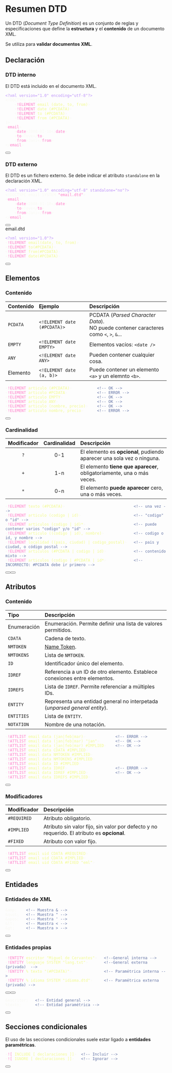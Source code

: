 <div class="theme-doc-markdown markdown"><h1>Resumen DTD</h1><p>Un DTD (<em>Document Type Definition</em>) es un conjunto de reglas y especificaciones que define la <strong>estructura</strong> y el <strong>contenido</strong> de un documento XML. </p><p>Se utiliza para <strong>validar documentos XML</strong>.</p><h2 class="anchor anchorWithStickyNavbar_LWe7" id="declaración">Declaración<a class="hash-link" href="#declaración" title="Enlace directo al encabezado">​</a></h2><h3 class="anchor anchorWithStickyNavbar_LWe7" id="dtd-interno">DTD interno<a class="hash-link" href="#dtd-interno" title="Enlace directo al encabezado">​</a></h3><p>El DTD está incluido en el documento XML.</p><div class="language-xml codeBlockContainer_Ckt0 theme-code-block" style="--prism-color: #F8F8F2; --prism-background-color: #282A36;"><div class="codeBlockContent_biex"><pre tabindex="0" class="prism-code language-xml codeBlock_bY9V thin-scrollbar"><code class="codeBlockLines_e6Vv"><span class="token-line" style="color: rgb(248, 248, 242);"><span class="token prolog" style="color: rgb(189, 147, 249);">&lt;?xml version="1.0" encoding="utf-8"?&gt;</span><span class="token plain"></span><br></span><span class="token-line" style="color: rgb(248, 248, 242);"><span class="token plain"></span><span class="token doctype punctuation" style="color: rgb(248, 248, 242);">&lt;!</span><span class="token doctype doctype-tag">DOCTYPE</span><span class="token doctype"> </span><span class="token doctype name">email</span><span class="token doctype punctuation" style="color: rgb(248, 248, 242);">[</span><span class="token doctype internal-subset"></span><br></span><span class="token-line" style="color: rgb(248, 248, 242);"><span class="token doctype internal-subset">    </span><span class="token doctype internal-subset tag punctuation" style="color: rgb(248, 248, 242);">&lt;</span><span class="token doctype internal-subset tag" style="color: rgb(255, 121, 198);">!ELEMENT</span><span class="token doctype internal-subset tag" style="color: rgb(255, 121, 198);"> </span><span class="token doctype internal-subset tag attr-name" style="color: rgb(241, 250, 140);">email</span><span class="token doctype internal-subset tag" style="color: rgb(255, 121, 198);"> </span><span class="token doctype internal-subset tag attr-name" style="color: rgb(241, 250, 140);">(date,</span><span class="token doctype internal-subset tag" style="color: rgb(255, 121, 198);"> </span><span class="token doctype internal-subset tag attr-name" style="color: rgb(241, 250, 140);">to,</span><span class="token doctype internal-subset tag" style="color: rgb(255, 121, 198);"> </span><span class="token doctype internal-subset tag attr-name" style="color: rgb(241, 250, 140);">from)</span><span class="token doctype internal-subset tag punctuation" style="color: rgb(248, 248, 242);">&gt;</span><span class="token doctype internal-subset"></span><br></span><span class="token-line" style="color: rgb(248, 248, 242);"><span class="token doctype internal-subset">    </span><span class="token doctype internal-subset tag punctuation" style="color: rgb(248, 248, 242);">&lt;</span><span class="token doctype internal-subset tag" style="color: rgb(255, 121, 198);">!ELEMENT</span><span class="token doctype internal-subset tag" style="color: rgb(255, 121, 198);"> </span><span class="token doctype internal-subset tag attr-name" style="color: rgb(241, 250, 140);">date</span><span class="token doctype internal-subset tag" style="color: rgb(255, 121, 198);"> </span><span class="token doctype internal-subset tag attr-name" style="color: rgb(241, 250, 140);">(#PCDATA)</span><span class="token doctype internal-subset tag punctuation" style="color: rgb(248, 248, 242);">&gt;</span><span class="token doctype internal-subset"></span><br></span><span class="token-line" style="color: rgb(248, 248, 242);"><span class="token doctype internal-subset">    </span><span class="token doctype internal-subset tag punctuation" style="color: rgb(248, 248, 242);">&lt;</span><span class="token doctype internal-subset tag" style="color: rgb(255, 121, 198);">!ELEMENT</span><span class="token doctype internal-subset tag" style="color: rgb(255, 121, 198);"> </span><span class="token doctype internal-subset tag attr-name" style="color: rgb(241, 250, 140);">to</span><span class="token doctype internal-subset tag" style="color: rgb(255, 121, 198);"> </span><span class="token doctype internal-subset tag attr-name" style="color: rgb(241, 250, 140);">(#PCDATA)</span><span class="token doctype internal-subset tag punctuation" style="color: rgb(248, 248, 242);">&gt;</span><span class="token doctype internal-subset"></span><br></span><span class="token-line" style="color: rgb(248, 248, 242);"><span class="token doctype internal-subset">    </span><span class="token doctype internal-subset tag punctuation" style="color: rgb(248, 248, 242);">&lt;</span><span class="token doctype internal-subset tag" style="color: rgb(255, 121, 198);">!ELEMENT</span><span class="token doctype internal-subset tag" style="color: rgb(255, 121, 198);"> </span><span class="token doctype internal-subset tag attr-name" style="color: rgb(241, 250, 140);">from</span><span class="token doctype internal-subset tag" style="color: rgb(255, 121, 198);"> </span><span class="token doctype internal-subset tag attr-name" style="color: rgb(241, 250, 140);">(#PCDATA)</span><span class="token doctype internal-subset tag punctuation" style="color: rgb(248, 248, 242);">&gt;</span><span class="token doctype internal-subset"></span><br></span><span class="token-line" style="color: rgb(248, 248, 242);"><span class="token doctype internal-subset"></span><span class="token doctype punctuation" style="color: rgb(248, 248, 242);">]</span><span class="token doctype punctuation" style="color: rgb(248, 248, 242);">&gt;</span><span class="token plain"></span><br></span><span class="token-line" style="color: rgb(248, 248, 242);"><span class="token plain"></span><span class="token tag punctuation" style="color: rgb(248, 248, 242);">&lt;</span><span class="token tag" style="color: rgb(255, 121, 198);">email</span><span class="token tag punctuation" style="color: rgb(248, 248, 242);">&gt;</span><span class="token plain"></span><br></span><span class="token-line" style="color: rgb(248, 248, 242);"><span class="token plain">    </span><span class="token tag punctuation" style="color: rgb(248, 248, 242);">&lt;</span><span class="token tag" style="color: rgb(255, 121, 198);">date</span><span class="token tag punctuation" style="color: rgb(248, 248, 242);">&gt;</span><span class="token plain">2008-01-10</span><span class="token tag punctuation" style="color: rgb(248, 248, 242);">&lt;/</span><span class="token tag" style="color: rgb(255, 121, 198);">date</span><span class="token tag punctuation" style="color: rgb(248, 248, 242);">&gt;</span><span class="token plain"></span><br></span><span class="token-line" style="color: rgb(248, 248, 242);"><span class="token plain">    </span><span class="token tag punctuation" style="color: rgb(248, 248, 242);">&lt;</span><span class="token tag" style="color: rgb(255, 121, 198);">to</span><span class="token tag punctuation" style="color: rgb(248, 248, 242);">&gt;</span><span class="token plain">Tove</span><span class="token tag punctuation" style="color: rgb(248, 248, 242);">&lt;/</span><span class="token tag" style="color: rgb(255, 121, 198);">to</span><span class="token tag punctuation" style="color: rgb(248, 248, 242);">&gt;</span><span class="token plain"></span><br></span><span class="token-line" style="color: rgb(248, 248, 242);"><span class="token plain">    </span><span class="token tag punctuation" style="color: rgb(248, 248, 242);">&lt;</span><span class="token tag" style="color: rgb(255, 121, 198);">from</span><span class="token tag punctuation" style="color: rgb(248, 248, 242);">&gt;</span><span class="token plain">Jani</span><span class="token tag punctuation" style="color: rgb(248, 248, 242);">&lt;/</span><span class="token tag" style="color: rgb(255, 121, 198);">from</span><span class="token tag punctuation" style="color: rgb(248, 248, 242);">&gt;</span><span class="token plain"></span><br></span><span class="token-line" style="color: rgb(248, 248, 242);"><span class="token plain"></span><span class="token tag punctuation" style="color: rgb(248, 248, 242);">&lt;/</span><span class="token tag" style="color: rgb(255, 121, 198);">email</span><span class="token tag punctuation" style="color: rgb(248, 248, 242);">&gt;</span><br></span></code></pre><div class="buttonGroup__atx"><button type="button" aria-label="Copiar código al portapapeles" title="Copiar" class="clean-btn"><span class="copyButtonIcons_eSgA" aria-hidden="true"><svg class="copyButtonIcon_y97N" viewBox="0 0 24 24"><path d="M19,21H8V7H19M19,5H8A2,2 0 0,0 6,7V21A2,2 0 0,0 8,23H19A2,2 0 0,0 21,21V7A2,2 0 0,0 19,5M16,1H4A2,2 0 0,0 2,3V17H4V3H16V1Z"></path></svg><svg class="copyButtonSuccessIcon_LjdS" viewBox="0 0 24 24"><path d="M21,7L9,19L3.5,13.5L4.91,12.09L9,16.17L19.59,5.59L21,7Z"></path></svg></span></button></div></div></div><h3 class="anchor anchorWithStickyNavbar_LWe7" id="dtd-externo">DTD externo<a class="hash-link" href="#dtd-externo" title="Enlace directo al encabezado">​</a></h3><p>El DTD es un fichero externo. Se debe indicar el atributo <code>standalone</code> en la declaración XML.</p><div class="language-xml codeBlockContainer_Ckt0 theme-code-block" style="--prism-color: #F8F8F2; --prism-background-color: #282A36;"><div class="codeBlockContent_biex"><pre tabindex="0" class="prism-code language-xml codeBlock_bY9V thin-scrollbar"><code class="codeBlockLines_e6Vv"><span class="token-line" style="color: rgb(248, 248, 242);"><span class="token prolog" style="color: rgb(189, 147, 249);">&lt;?xml version="1.0" encoding="utf-8" standalone="no"?&gt;</span><span class="token plain"></span><br></span><span class="token-line" style="color: rgb(248, 248, 242);"><span class="token plain"></span><span class="token doctype punctuation" style="color: rgb(248, 248, 242);">&lt;!</span><span class="token doctype doctype-tag">DOCTYPE</span><span class="token doctype"> </span><span class="token doctype name">email</span><span class="token doctype"> </span><span class="token doctype name">SYSTEM</span><span class="token doctype"> </span><span class="token doctype string" style="color: rgb(255, 121, 198);">"email.dtd"</span><span class="token doctype punctuation" style="color: rgb(248, 248, 242);">&gt;</span><span class="token plain"></span><br></span><span class="token-line" style="color: rgb(248, 248, 242);"><span class="token plain"></span><span class="token tag punctuation" style="color: rgb(248, 248, 242);">&lt;</span><span class="token tag" style="color: rgb(255, 121, 198);">email</span><span class="token tag punctuation" style="color: rgb(248, 248, 242);">&gt;</span><span class="token plain"></span><br></span><span class="token-line" style="color: rgb(248, 248, 242);"><span class="token plain">    </span><span class="token tag punctuation" style="color: rgb(248, 248, 242);">&lt;</span><span class="token tag" style="color: rgb(255, 121, 198);">date</span><span class="token tag punctuation" style="color: rgb(248, 248, 242);">&gt;</span><span class="token plain">2008-01-10</span><span class="token tag punctuation" style="color: rgb(248, 248, 242);">&lt;/</span><span class="token tag" style="color: rgb(255, 121, 198);">date</span><span class="token tag punctuation" style="color: rgb(248, 248, 242);">&gt;</span><span class="token plain"></span><br></span><span class="token-line" style="color: rgb(248, 248, 242);"><span class="token plain">    </span><span class="token tag punctuation" style="color: rgb(248, 248, 242);">&lt;</span><span class="token tag" style="color: rgb(255, 121, 198);">to</span><span class="token tag punctuation" style="color: rgb(248, 248, 242);">&gt;</span><span class="token plain">Tove</span><span class="token tag punctuation" style="color: rgb(248, 248, 242);">&lt;/</span><span class="token tag" style="color: rgb(255, 121, 198);">to</span><span class="token tag punctuation" style="color: rgb(248, 248, 242);">&gt;</span><span class="token plain"></span><br></span><span class="token-line" style="color: rgb(248, 248, 242);"><span class="token plain">    </span><span class="token tag punctuation" style="color: rgb(248, 248, 242);">&lt;</span><span class="token tag" style="color: rgb(255, 121, 198);">from</span><span class="token tag punctuation" style="color: rgb(248, 248, 242);">&gt;</span><span class="token plain">Jani</span><span class="token tag punctuation" style="color: rgb(248, 248, 242);">&lt;/</span><span class="token tag" style="color: rgb(255, 121, 198);">from</span><span class="token tag punctuation" style="color: rgb(248, 248, 242);">&gt;</span><span class="token plain"></span><br></span><span class="token-line" style="color: rgb(248, 248, 242);"><span class="token plain"></span><span class="token tag punctuation" style="color: rgb(248, 248, 242);">&lt;/</span><span class="token tag" style="color: rgb(255, 121, 198);">email</span><span class="token tag punctuation" style="color: rgb(248, 248, 242);">&gt;</span><br></span></code></pre><div class="buttonGroup__atx"><button type="button" aria-label="Copiar código al portapapeles" title="Copiar" class="clean-btn"><span class="copyButtonIcons_eSgA" aria-hidden="true"><svg class="copyButtonIcon_y97N" viewBox="0 0 24 24"><path d="M19,21H8V7H19M19,5H8A2,2 0 0,0 6,7V21A2,2 0 0,0 8,23H19A2,2 0 0,0 21,21V7A2,2 0 0,0 19,5M16,1H4A2,2 0 0,0 2,3V17H4V3H16V1Z"></path></svg><svg class="copyButtonSuccessIcon_LjdS" viewBox="0 0 24 24"><path d="M21,7L9,19L3.5,13.5L4.91,12.09L9,16.17L19.59,5.59L21,7Z"></path></svg></span></button></div></div></div><div class="language-xml codeBlockContainer_Ckt0 theme-code-block" style="--prism-color: #F8F8F2; --prism-background-color: #282A36;"><div class="codeBlockTitle_Ktv7">email.dtd</div><div class="codeBlockContent_biex"><pre tabindex="0" class="prism-code language-xml codeBlock_bY9V thin-scrollbar"><code class="codeBlockLines_e6Vv"><span class="token-line" style="color: rgb(248, 248, 242);"><span class="token prolog" style="color: rgb(189, 147, 249);">&lt;?xml version="1.0"?&gt;</span><span class="token plain"></span><br></span><span class="token-line" style="color: rgb(248, 248, 242);"><span class="token plain"></span><span class="token tag punctuation" style="color: rgb(248, 248, 242);">&lt;</span><span class="token tag" style="color: rgb(255, 121, 198);">!ELEMENT</span><span class="token tag" style="color: rgb(255, 121, 198);"> </span><span class="token tag attr-name" style="color: rgb(241, 250, 140);">email(date,</span><span class="token tag" style="color: rgb(255, 121, 198);"> </span><span class="token tag attr-name" style="color: rgb(241, 250, 140);">to,</span><span class="token tag" style="color: rgb(255, 121, 198);"> </span><span class="token tag attr-name" style="color: rgb(241, 250, 140);">from)</span><span class="token tag punctuation" style="color: rgb(248, 248, 242);">&gt;</span><span class="token plain"></span><br></span><span class="token-line" style="color: rgb(248, 248, 242);"><span class="token plain"></span><span class="token tag punctuation" style="color: rgb(248, 248, 242);">&lt;</span><span class="token tag" style="color: rgb(255, 121, 198);">!ELEMENT</span><span class="token tag" style="color: rgb(255, 121, 198);"> </span><span class="token tag attr-name" style="color: rgb(241, 250, 140);">to(#PCDATA)</span><span class="token tag punctuation" style="color: rgb(248, 248, 242);">&gt;</span><span class="token plain"></span><br></span><span class="token-line" style="color: rgb(248, 248, 242);"><span class="token plain"></span><span class="token tag punctuation" style="color: rgb(248, 248, 242);">&lt;</span><span class="token tag" style="color: rgb(255, 121, 198);">!ELEMENT</span><span class="token tag" style="color: rgb(255, 121, 198);"> </span><span class="token tag attr-name" style="color: rgb(241, 250, 140);">from(#PCDATA)</span><span class="token tag punctuation" style="color: rgb(248, 248, 242);">&gt;</span><span class="token plain"></span><br></span><span class="token-line" style="color: rgb(248, 248, 242);"><span class="token plain"></span><span class="token tag punctuation" style="color: rgb(248, 248, 242);">&lt;</span><span class="token tag" style="color: rgb(255, 121, 198);">!ELEMENT</span><span class="token tag" style="color: rgb(255, 121, 198);"> </span><span class="token tag attr-name" style="color: rgb(241, 250, 140);">date(#PCDATA)</span><span class="token tag punctuation" style="color: rgb(248, 248, 242);">&gt;</span><br></span></code></pre><div class="buttonGroup__atx"><button type="button" aria-label="Copiar código al portapapeles" title="Copiar" class="clean-btn"><span class="copyButtonIcons_eSgA" aria-hidden="true"><svg class="copyButtonIcon_y97N" viewBox="0 0 24 24"><path d="M19,21H8V7H19M19,5H8A2,2 0 0,0 6,7V21A2,2 0 0,0 8,23H19A2,2 0 0,0 21,21V7A2,2 0 0,0 19,5M16,1H4A2,2 0 0,0 2,3V17H4V3H16V1Z"></path></svg><svg class="copyButtonSuccessIcon_LjdS" viewBox="0 0 24 24"><path d="M21,7L9,19L3.5,13.5L4.91,12.09L9,16.17L19.59,5.59L21,7Z"></path></svg></span></button></div></div></div><h2 class="anchor anchorWithStickyNavbar_LWe7" id="elementos">Elementos<a class="hash-link" href="#elementos" title="Enlace directo al encabezado">​</a></h2><h3 class="anchor anchorWithStickyNavbar_LWe7" id="contenido">Contenido<a class="hash-link" href="#contenido" title="Enlace directo al encabezado">​</a></h3><table><thead><tr><th align="left">Contenido</th><th align="left">Ejemplo</th><th align="left">Descripción</th></tr></thead><tbody><tr><td align="left"><code>PCDATA</code></td><td align="left"><code>&lt;!ELEMENT date (#PCDATA)&gt;</code></td><td align="left">PCDATA (<em>Parsed Character Data</em>).<br>NO puede contener caracteres como <code>&lt;</code>, <code>&gt;</code>, <code>&amp;</code>...</td></tr><tr><td align="left"><code>EMPTY</code></td><td align="left"><code>&lt;!ELEMENT date EMPTY&gt;</code></td><td align="left">Elementos vacíos: <code>&lt;date /&gt;</code></td></tr><tr><td align="left"><code>ANY</code></td><td align="left"><code>&lt;!ELEMENT date ANY&gt;</code></td><td align="left">Pueden contener cualquier cosa.</td></tr><tr><td align="left">Elemento</td><td align="left"><code>&lt;!ELEMENT date (a, b)&gt;</code></td><td align="left">Puede contener un elemento <code>&lt;a&gt;</code> y un elemnto <code>&lt;b&gt;</code>.</td></tr></tbody></table><div class="language-xml codeBlockContainer_Ckt0 theme-code-block" style="--prism-color: #F8F8F2; --prism-background-color: #282A36;"><div class="codeBlockContent_biex"><pre tabindex="0" class="prism-code language-xml codeBlock_bY9V thin-scrollbar"><code class="codeBlockLines_e6Vv"><span class="token-line" style="color: rgb(248, 248, 242);"><span class="token tag punctuation" style="color: rgb(248, 248, 242);">&lt;</span><span class="token tag" style="color: rgb(255, 121, 198);">!ELEMENT</span><span class="token tag" style="color: rgb(255, 121, 198);"> </span><span class="token tag attr-name" style="color: rgb(241, 250, 140);">articulo</span><span class="token tag" style="color: rgb(255, 121, 198);"> </span><span class="token tag attr-name" style="color: rgb(241, 250, 140);">(#PCDATA)</span><span class="token tag punctuation" style="color: rgb(248, 248, 242);">&gt;</span><span class="token plain">           </span><span class="token comment" style="color: rgb(98, 114, 164);">&lt;!-- OK --&gt;</span><span class="token plain"></span><br></span><span class="token-line" style="color: rgb(248, 248, 242);"><span class="token plain"></span><span class="token tag punctuation" style="color: rgb(248, 248, 242);">&lt;</span><span class="token tag" style="color: rgb(255, 121, 198);">!ELEMENT</span><span class="token tag" style="color: rgb(255, 121, 198);"> </span><span class="token tag attr-name" style="color: rgb(241, 250, 140);">articulo</span><span class="token tag" style="color: rgb(255, 121, 198);"> </span><span class="token tag attr-name" style="color: rgb(241, 250, 140);">#PCDATA</span><span class="token tag punctuation" style="color: rgb(248, 248, 242);">&gt;</span><span class="token plain">             </span><span class="token comment" style="color: rgb(98, 114, 164);">&lt;!-- ERROR --&gt;</span><span class="token plain"></span><br></span><span class="token-line" style="color: rgb(248, 248, 242);"><span class="token plain"></span><span class="token tag punctuation" style="color: rgb(248, 248, 242);">&lt;</span><span class="token tag" style="color: rgb(255, 121, 198);">!ELEMENT</span><span class="token tag" style="color: rgb(255, 121, 198);"> </span><span class="token tag attr-name" style="color: rgb(241, 250, 140);">articulo</span><span class="token tag" style="color: rgb(255, 121, 198);"> </span><span class="token tag attr-name" style="color: rgb(241, 250, 140);">EMPTY</span><span class="token tag punctuation" style="color: rgb(248, 248, 242);">&gt;</span><span class="token plain">               </span><span class="token comment" style="color: rgb(98, 114, 164);">&lt;!-- OK --&gt;</span><span class="token plain"></span><br></span><span class="token-line" style="color: rgb(248, 248, 242);"><span class="token plain"></span><span class="token tag punctuation" style="color: rgb(248, 248, 242);">&lt;</span><span class="token tag" style="color: rgb(255, 121, 198);">!ELEMENT</span><span class="token tag" style="color: rgb(255, 121, 198);"> </span><span class="token tag attr-name" style="color: rgb(241, 250, 140);">articulo</span><span class="token tag" style="color: rgb(255, 121, 198);"> </span><span class="token tag attr-name" style="color: rgb(241, 250, 140);">ANY</span><span class="token tag punctuation" style="color: rgb(248, 248, 242);">&gt;</span><span class="token plain">                 </span><span class="token comment" style="color: rgb(98, 114, 164);">&lt;!-- OK --&gt;</span><span class="token plain"></span><br></span><span class="token-line" style="color: rgb(248, 248, 242);"><span class="token plain"></span><span class="token tag punctuation" style="color: rgb(248, 248, 242);">&lt;</span><span class="token tag" style="color: rgb(255, 121, 198);">!ELEMENT</span><span class="token tag" style="color: rgb(255, 121, 198);"> </span><span class="token tag attr-name" style="color: rgb(241, 250, 140);">articulo</span><span class="token tag" style="color: rgb(255, 121, 198);"> </span><span class="token tag attr-name" style="color: rgb(241, 250, 140);">(nombre,</span><span class="token tag" style="color: rgb(255, 121, 198);"> </span><span class="token tag attr-name" style="color: rgb(241, 250, 140);">precio)</span><span class="token tag punctuation" style="color: rgb(248, 248, 242);">&gt;</span><span class="token plain">    </span><span class="token comment" style="color: rgb(98, 114, 164);">&lt;!-- OK --&gt;</span><span class="token plain"></span><br></span><span class="token-line" style="color: rgb(248, 248, 242);"><span class="token plain"></span><span class="token tag punctuation" style="color: rgb(248, 248, 242);">&lt;</span><span class="token tag" style="color: rgb(255, 121, 198);">!ELEMENT</span><span class="token tag" style="color: rgb(255, 121, 198);"> </span><span class="token tag attr-name" style="color: rgb(241, 250, 140);">articulo</span><span class="token tag" style="color: rgb(255, 121, 198);"> </span><span class="token tag attr-name" style="color: rgb(241, 250, 140);">nombre,</span><span class="token tag" style="color: rgb(255, 121, 198);"> </span><span class="token tag attr-name" style="color: rgb(241, 250, 140);">precio</span><span class="token tag punctuation" style="color: rgb(248, 248, 242);">&gt;</span><span class="token plain">      </span><span class="token comment" style="color: rgb(98, 114, 164);">&lt;!-- ERROR --&gt;</span><br></span></code></pre><div class="buttonGroup__atx"><button type="button" aria-label="Copiar código al portapapeles" title="Copiar" class="clean-btn"><span class="copyButtonIcons_eSgA" aria-hidden="true"><svg class="copyButtonIcon_y97N" viewBox="0 0 24 24"><path d="M19,21H8V7H19M19,5H8A2,2 0 0,0 6,7V21A2,2 0 0,0 8,23H19A2,2 0 0,0 21,21V7A2,2 0 0,0 19,5M16,1H4A2,2 0 0,0 2,3V17H4V3H16V1Z"></path></svg><svg class="copyButtonSuccessIcon_LjdS" viewBox="0 0 24 24"><path d="M21,7L9,19L3.5,13.5L4.91,12.09L9,16.17L19.59,5.59L21,7Z"></path></svg></span></button></div></div></div><h3 class="anchor anchorWithStickyNavbar_LWe7" id="cardinalidad">Cardinalidad<a class="hash-link" href="#cardinalidad" title="Enlace directo al encabezado">​</a></h3><table><thead><tr><th align="center">Modificador</th><th align="center">Cardinalidad</th><th align="left">Descripción</th></tr></thead><tbody><tr><td align="center"><code>?</code></td><td align="center">0-1</td><td align="left">El elemento es <strong>opcional</strong>, pudiendo aparecer una sola vez o ninguna.</td></tr><tr><td align="center"><code>+</code></td><td align="center">1-n</td><td align="left">El elemento <strong>tiene que aparecer</strong>, obligatoriamente, una o más veces.</td></tr><tr><td align="center"><code>*</code></td><td align="center">0-n</td><td align="left">El elemento <strong>puede aparecer</strong> cero, una o más veces.</td></tr></tbody></table><div class="language-xml codeBlockContainer_Ckt0 theme-code-block" style="--prism-color: #F8F8F2; --prism-background-color: #282A36;"><div class="codeBlockContent_biex"><pre tabindex="0" class="prism-code language-xml codeBlock_bY9V thin-scrollbar"><code class="codeBlockLines_e6Vv"><span class="token-line" style="color: rgb(248, 248, 242);"><span class="token tag punctuation" style="color: rgb(248, 248, 242);">&lt;</span><span class="token tag" style="color: rgb(255, 121, 198);">!ELEMENT</span><span class="token tag" style="color: rgb(255, 121, 198);"> </span><span class="token tag attr-name" style="color: rgb(241, 250, 140);">texto</span><span class="token tag" style="color: rgb(255, 121, 198);"> </span><span class="token tag attr-name" style="color: rgb(241, 250, 140);">(#PCDATA)</span><span class="token tag punctuation" style="color: rgb(248, 248, 242);">&gt;</span><span class="token plain">                              </span><span class="token comment" style="color: rgb(98, 114, 164);">&lt;!-- una vez --&gt;</span><span class="token plain"></span><br></span><span class="token-line" style="color: rgb(248, 248, 242);"><span class="token plain"></span><span class="token tag punctuation" style="color: rgb(248, 248, 242);">&lt;</span><span class="token tag" style="color: rgb(255, 121, 198);">!ELEMENT</span><span class="token tag" style="color: rgb(255, 121, 198);"> </span><span class="token tag attr-name" style="color: rgb(241, 250, 140);">articulo</span><span class="token tag" style="color: rgb(255, 121, 198);"> </span><span class="token tag attr-name" style="color: rgb(241, 250, 140);">(codigo</span><span class="token tag" style="color: rgb(255, 121, 198);"> </span><span class="token tag attr-name" style="color: rgb(241, 250, 140);">|</span><span class="token tag" style="color: rgb(255, 121, 198);"> </span><span class="token tag attr-name" style="color: rgb(241, 250, 140);">id)</span><span class="token tag punctuation" style="color: rgb(248, 248, 242);">&gt;</span><span class="token plain">                       </span><span class="token comment" style="color: rgb(98, 114, 164);">&lt;!-- "codigo" o "id" --&gt;</span><span class="token plain"></span><br></span><span class="token-line" style="color: rgb(248, 248, 242);"><span class="token plain"></span><span class="token tag punctuation" style="color: rgb(248, 248, 242);">&lt;</span><span class="token tag" style="color: rgb(255, 121, 198);">!ELEMENT</span><span class="token tag" style="color: rgb(255, 121, 198);"> </span><span class="token tag attr-name" style="color: rgb(241, 250, 140);">articulos</span><span class="token tag" style="color: rgb(255, 121, 198);"> </span><span class="token tag attr-name" style="color: rgb(241, 250, 140);">(codigo</span><span class="token tag" style="color: rgb(255, 121, 198);"> </span><span class="token tag attr-name" style="color: rgb(241, 250, 140);">|</span><span class="token tag" style="color: rgb(255, 121, 198);"> </span><span class="token tag attr-name" style="color: rgb(241, 250, 140);">id)*</span><span class="token tag punctuation" style="color: rgb(248, 248, 242);">&gt;</span><span class="token plain">                     </span><span class="token comment" style="color: rgb(98, 114, 164);">&lt;!-- puede contener varios "codigo" y/o "id" --&gt;</span><span class="token plain"></span><br></span><span class="token-line" style="color: rgb(248, 248, 242);"><span class="token plain"></span><span class="token tag punctuation" style="color: rgb(248, 248, 242);">&lt;</span><span class="token tag" style="color: rgb(255, 121, 198);">!ELEMENT</span><span class="token tag" style="color: rgb(255, 121, 198);"> </span><span class="token tag attr-name" style="color: rgb(241, 250, 140);">articulo</span><span class="token tag" style="color: rgb(255, 121, 198);"> </span><span class="token tag attr-name" style="color: rgb(241, 250, 140);">((codigo</span><span class="token tag" style="color: rgb(255, 121, 198);"> </span><span class="token tag attr-name" style="color: rgb(241, 250, 140);">|</span><span class="token tag" style="color: rgb(255, 121, 198);"> </span><span class="token tag attr-name" style="color: rgb(241, 250, 140);">id),</span><span class="token tag" style="color: rgb(255, 121, 198);"> </span><span class="token tag attr-name" style="color: rgb(241, 250, 140);">nombre)</span><span class="token tag punctuation" style="color: rgb(248, 248, 242);">&gt;</span><span class="token plain">             </span><span class="token comment" style="color: rgb(98, 114, 164);">&lt;!-- codigo o id, y nombre --&gt;</span><span class="token plain"></span><br></span><span class="token-line" style="color: rgb(248, 248, 242);"><span class="token plain"></span><span class="token tag punctuation" style="color: rgb(248, 248, 242);">&lt;</span><span class="token tag" style="color: rgb(255, 121, 198);">!ELEMENT</span><span class="token tag" style="color: rgb(255, 121, 198);"> </span><span class="token tag attr-name" style="color: rgb(241, 250, 140);">localidad</span><span class="token tag" style="color: rgb(255, 121, 198);"> </span><span class="token tag attr-name" style="color: rgb(241, 250, 140);">((pais,</span><span class="token tag" style="color: rgb(255, 121, 198);"> </span><span class="token tag attr-name" style="color: rgb(241, 250, 140);">ciudad)</span><span class="token tag" style="color: rgb(255, 121, 198);"> </span><span class="token tag attr-name" style="color: rgb(241, 250, 140);">|</span><span class="token tag" style="color: rgb(255, 121, 198);"> </span><span class="token tag attr-name" style="color: rgb(241, 250, 140);">codigo_postal)</span><span class="token tag punctuation" style="color: rgb(248, 248, 242);">&gt;</span><span class="token plain">   </span><span class="token comment" style="color: rgb(98, 114, 164);">&lt;!-- pais y ciudad, o código postal --&gt;</span><span class="token plain"></span><br></span><span class="token-line" style="color: rgb(248, 248, 242);"><span class="token plain"></span><span class="token tag punctuation" style="color: rgb(248, 248, 242);">&lt;</span><span class="token tag" style="color: rgb(255, 121, 198);">!ELEMENT</span><span class="token tag" style="color: rgb(255, 121, 198);"> </span><span class="token tag attr-name" style="color: rgb(241, 250, 140);">articulos</span><span class="token tag" style="color: rgb(255, 121, 198);"> </span><span class="token tag attr-name" style="color: rgb(241, 250, 140);">(#PCDATA</span><span class="token tag" style="color: rgb(255, 121, 198);"> </span><span class="token tag attr-name" style="color: rgb(241, 250, 140);">|</span><span class="token tag" style="color: rgb(255, 121, 198);"> </span><span class="token tag attr-name" style="color: rgb(241, 250, 140);">codigo</span><span class="token tag" style="color: rgb(255, 121, 198);"> </span><span class="token tag attr-name" style="color: rgb(241, 250, 140);">|</span><span class="token tag" style="color: rgb(255, 121, 198);"> </span><span class="token tag attr-name" style="color: rgb(241, 250, 140);">id)</span><span class="token tag punctuation" style="color: rgb(248, 248, 242);">&gt;</span><span class="token plain">            </span><span class="token comment" style="color: rgb(98, 114, 164);">&lt;!-- contenido mixto --&gt;</span><span class="token plain"></span><br></span><span class="token-line" style="color: rgb(248, 248, 242);"><span class="token plain"></span><span class="token tag punctuation" style="color: rgb(248, 248, 242);">&lt;</span><span class="token tag" style="color: rgb(255, 121, 198);">!ELEMENT</span><span class="token tag" style="color: rgb(255, 121, 198);"> </span><span class="token tag attr-name" style="color: rgb(241, 250, 140);">articulos</span><span class="token tag" style="color: rgb(255, 121, 198);"> </span><span class="token tag attr-name" style="color: rgb(241, 250, 140);">(codigo</span><span class="token tag" style="color: rgb(255, 121, 198);"> </span><span class="token tag attr-name" style="color: rgb(241, 250, 140);">|</span><span class="token tag" style="color: rgb(255, 121, 198);"> </span><span class="token tag attr-name" style="color: rgb(241, 250, 140);">#PCDATA</span><span class="token tag" style="color: rgb(255, 121, 198);"> </span><span class="token tag attr-name" style="color: rgb(241, 250, 140);">|</span><span class="token tag" style="color: rgb(255, 121, 198);"> </span><span class="token tag attr-name" style="color: rgb(241, 250, 140);">id*</span><span class="token tag punctuation" style="color: rgb(248, 248, 242);">&gt;</span><span class="token plain">            </span><span class="token comment" style="color: rgb(98, 114, 164);">&lt;!-- INCORRECTO: #PCDATA debe ir primero --&gt;</span><br></span></code></pre><div class="buttonGroup__atx"><button type="button" class="clean-btn" aria-label="Toggle word wrap" title="Toggle word wrap"><svg class="wordWrapButtonIcon_Bwma" viewBox="0 0 24 24" aria-hidden="true"><path fill="currentColor" d="M4 19h6v-2H4v2zM20 5H4v2h16V5zm-3 6H4v2h13.25c1.1 0 2 .9 2 2s-.9 2-2 2H15v-2l-3 3l3 3v-2h2c2.21 0 4-1.79 4-4s-1.79-4-4-4z"></path></svg></button><button type="button" aria-label="Copiar código al portapapeles" title="Copiar" class="clean-btn"><span class="copyButtonIcons_eSgA" aria-hidden="true"><svg class="copyButtonIcon_y97N" viewBox="0 0 24 24"><path d="M19,21H8V7H19M19,5H8A2,2 0 0,0 6,7V21A2,2 0 0,0 8,23H19A2,2 0 0,0 21,21V7A2,2 0 0,0 19,5M16,1H4A2,2 0 0,0 2,3V17H4V3H16V1Z"></path></svg><svg class="copyButtonSuccessIcon_LjdS" viewBox="0 0 24 24"><path d="M21,7L9,19L3.5,13.5L4.91,12.09L9,16.17L19.59,5.59L21,7Z"></path></svg></span></button></div></div></div><h2 class="anchor anchorWithStickyNavbar_LWe7" id="atributos">Atributos<a class="hash-link" href="#atributos" title="Enlace directo al encabezado">​</a></h2><h3 class="anchor anchorWithStickyNavbar_LWe7" id="contenido-1">Contenido<a class="hash-link" href="#contenido-1" title="Enlace directo al encabezado">​</a></h3><table><thead><tr><th align="left">Tipo</th><th align="left">Descripción</th></tr></thead><tbody><tr><td align="left">Enumeración</td><td align="left">Enumeración. Permite definir una lista de valores permitidos.</td></tr><tr><td align="left"><code>CDATA</code></td><td align="left">Cadena de texto.</td></tr><tr><td align="left"><code>NMTOKEN</code></td><td align="left"><a href="https://www.w3.org/TR/2000/WD-xml-2e-20000814#NT-NameChar" target="_blank" rel="noopener noreferrer">Name Token</a>.</td></tr><tr><td align="left"><code>NMTOKENS</code></td><td align="left">Lista de <code>NMTOKEN</code>.</td></tr><tr><td align="left"><code>ID</code></td><td align="left">Identificador único del elemento.</td></tr><tr><td align="left"><code>IDREF</code></td><td align="left">Referencia a un ID de otro elemento. Establece conexiones entre elementos.</td></tr><tr><td align="left"><code>IDREFS</code></td><td align="left">Lista de <code>IDREF</code>. Permite referenciar a múltiples IDs.</td></tr><tr><td align="left"><code>ENTITY</code></td><td align="left">Representa una entidad general no interpetada (<em>unparsed general entity</em>).</td></tr><tr><td align="left"><code>ENTITIES</code></td><td align="left">Lista de <code>ENTITY</code>.</td></tr><tr><td align="left"><code>NOTATION</code></td><td align="left">Nombre de una notación.</td></tr></tbody></table><div class="language-xml codeBlockContainer_Ckt0 theme-code-block" style="--prism-color: #F8F8F2; --prism-background-color: #282A36;"><div class="codeBlockContent_biex"><pre tabindex="0" class="prism-code language-xml codeBlock_bY9V thin-scrollbar"><code class="codeBlockLines_e6Vv"><span class="token-line" style="color: rgb(248, 248, 242);"><span class="token tag punctuation" style="color: rgb(248, 248, 242);">&lt;</span><span class="token tag" style="color: rgb(255, 121, 198);">!ATTLIST</span><span class="token tag" style="color: rgb(255, 121, 198);"> </span><span class="token tag attr-name" style="color: rgb(241, 250, 140);">email</span><span class="token tag" style="color: rgb(255, 121, 198);"> </span><span class="token tag attr-name" style="color: rgb(241, 250, 140);">data</span><span class="token tag" style="color: rgb(255, 121, 198);"> </span><span class="token tag attr-name" style="color: rgb(241, 250, 140);">(jan|feb|mar)</span><span class="token tag punctuation" style="color: rgb(248, 248, 242);">&gt;</span><span class="token plain">             </span><span class="token comment" style="color: rgb(98, 114, 164);">&lt;!-- ERROR --&gt;</span><span class="token plain"></span><br></span><span class="token-line" style="color: rgb(248, 248, 242);"><span class="token plain"></span><span class="token tag punctuation" style="color: rgb(248, 248, 242);">&lt;</span><span class="token tag" style="color: rgb(255, 121, 198);">!ATTLIST</span><span class="token tag" style="color: rgb(255, 121, 198);"> </span><span class="token tag attr-name" style="color: rgb(241, 250, 140);">email</span><span class="token tag" style="color: rgb(255, 121, 198);"> </span><span class="token tag attr-name" style="color: rgb(241, 250, 140);">data</span><span class="token tag" style="color: rgb(255, 121, 198);"> </span><span class="token tag attr-name" style="color: rgb(241, 250, 140);">(jan|feb|mar)</span><span class="token tag" style="color: rgb(255, 121, 198);"> </span><span class="token tag attr-name" style="color: rgb(241, 250, 140);">"jan"</span><span class="token tag punctuation" style="color: rgb(248, 248, 242);">&gt;</span><span class="token plain">       </span><span class="token comment" style="color: rgb(98, 114, 164);">&lt;!-- OK --&gt;</span><span class="token plain"></span><br></span><span class="token-line" style="color: rgb(248, 248, 242);"><span class="token plain"></span><span class="token tag punctuation" style="color: rgb(248, 248, 242);">&lt;</span><span class="token tag" style="color: rgb(255, 121, 198);">!ATTLIST</span><span class="token tag" style="color: rgb(255, 121, 198);"> </span><span class="token tag attr-name" style="color: rgb(241, 250, 140);">email</span><span class="token tag" style="color: rgb(255, 121, 198);"> </span><span class="token tag attr-name" style="color: rgb(241, 250, 140);">data</span><span class="token tag" style="color: rgb(255, 121, 198);"> </span><span class="token tag attr-name" style="color: rgb(241, 250, 140);">(jan|feb|mar)</span><span class="token tag" style="color: rgb(255, 121, 198);"> </span><span class="token tag attr-name" style="color: rgb(241, 250, 140);">#IMPLIED</span><span class="token tag punctuation" style="color: rgb(248, 248, 242);">&gt;</span><span class="token plain">    </span><span class="token comment" style="color: rgb(98, 114, 164);">&lt;!-- OK --&gt;</span><span class="token plain"></span><br></span><span class="token-line" style="color: rgb(248, 248, 242);"><span class="token plain"></span><span class="token tag punctuation" style="color: rgb(248, 248, 242);">&lt;</span><span class="token tag" style="color: rgb(255, 121, 198);">!ATTLIST</span><span class="token tag" style="color: rgb(255, 121, 198);"> </span><span class="token tag attr-name" style="color: rgb(241, 250, 140);">email</span><span class="token tag" style="color: rgb(255, 121, 198);"> </span><span class="token tag attr-name" style="color: rgb(241, 250, 140);">data</span><span class="token tag" style="color: rgb(255, 121, 198);"> </span><span class="token tag attr-name" style="color: rgb(241, 250, 140);">CDATA</span><span class="token tag" style="color: rgb(255, 121, 198);"> </span><span class="token tag attr-name" style="color: rgb(241, 250, 140);">#IMPLIED</span><span class="token tag punctuation" style="color: rgb(248, 248, 242);">&gt;</span><span class="token plain"></span><br></span><span class="token-line" style="color: rgb(248, 248, 242);"><span class="token plain"></span><span class="token tag punctuation" style="color: rgb(248, 248, 242);">&lt;</span><span class="token tag" style="color: rgb(255, 121, 198);">!ATTLIST</span><span class="token tag" style="color: rgb(255, 121, 198);"> </span><span class="token tag attr-name" style="color: rgb(241, 250, 140);">email</span><span class="token tag" style="color: rgb(255, 121, 198);"> </span><span class="token tag attr-name" style="color: rgb(241, 250, 140);">data</span><span class="token tag" style="color: rgb(255, 121, 198);"> </span><span class="token tag attr-name" style="color: rgb(241, 250, 140);">NMTOKEN</span><span class="token tag" style="color: rgb(255, 121, 198);"> </span><span class="token tag attr-name" style="color: rgb(241, 250, 140);">#IMPLIED</span><span class="token tag punctuation" style="color: rgb(248, 248, 242);">&gt;</span><span class="token plain"></span><br></span><span class="token-line" style="color: rgb(248, 248, 242);"><span class="token plain"></span><span class="token tag punctuation" style="color: rgb(248, 248, 242);">&lt;</span><span class="token tag" style="color: rgb(255, 121, 198);">!ATTLIST</span><span class="token tag" style="color: rgb(255, 121, 198);"> </span><span class="token tag attr-name" style="color: rgb(241, 250, 140);">email</span><span class="token tag" style="color: rgb(255, 121, 198);"> </span><span class="token tag attr-name" style="color: rgb(241, 250, 140);">data</span><span class="token tag" style="color: rgb(255, 121, 198);"> </span><span class="token tag attr-name" style="color: rgb(241, 250, 140);">NMTOKENS</span><span class="token tag" style="color: rgb(255, 121, 198);"> </span><span class="token tag attr-name" style="color: rgb(241, 250, 140);">#IMPLIED</span><span class="token tag punctuation" style="color: rgb(248, 248, 242);">&gt;</span><span class="token plain"></span><br></span><span class="token-line" style="color: rgb(248, 248, 242);"><span class="token plain"></span><span class="token tag punctuation" style="color: rgb(248, 248, 242);">&lt;</span><span class="token tag" style="color: rgb(255, 121, 198);">!ATTLIST</span><span class="token tag" style="color: rgb(255, 121, 198);"> </span><span class="token tag attr-name" style="color: rgb(241, 250, 140);">email</span><span class="token tag" style="color: rgb(255, 121, 198);"> </span><span class="token tag attr-name" style="color: rgb(241, 250, 140);">data</span><span class="token tag" style="color: rgb(255, 121, 198);"> </span><span class="token tag attr-name" style="color: rgb(241, 250, 140);">ID</span><span class="token tag" style="color: rgb(255, 121, 198);"> </span><span class="token tag attr-name" style="color: rgb(241, 250, 140);">#IMPLIED</span><span class="token tag punctuation" style="color: rgb(248, 248, 242);">&gt;</span><span class="token plain"></span><br></span><span class="token-line" style="color: rgb(248, 248, 242);"><span class="token plain"></span><span class="token tag punctuation" style="color: rgb(248, 248, 242);">&lt;</span><span class="token tag" style="color: rgb(255, 121, 198);">!ATTLIST</span><span class="token tag" style="color: rgb(255, 121, 198);"> </span><span class="token tag attr-name" style="color: rgb(241, 250, 140);">email</span><span class="token tag" style="color: rgb(255, 121, 198);"> </span><span class="token tag attr-name" style="color: rgb(241, 250, 140);">data</span><span class="token tag" style="color: rgb(255, 121, 198);"> </span><span class="token tag attr-name" style="color: rgb(241, 250, 140);">IDREF</span><span class="token tag punctuation" style="color: rgb(248, 248, 242);">&gt;</span><span class="token plain">                     </span><span class="token comment" style="color: rgb(98, 114, 164);">&lt;!-- ERROR --&gt;</span><span class="token plain"></span><br></span><span class="token-line" style="color: rgb(248, 248, 242);"><span class="token plain"></span><span class="token tag punctuation" style="color: rgb(248, 248, 242);">&lt;</span><span class="token tag" style="color: rgb(255, 121, 198);">!ATTLIST</span><span class="token tag" style="color: rgb(255, 121, 198);"> </span><span class="token tag attr-name" style="color: rgb(241, 250, 140);">email</span><span class="token tag" style="color: rgb(255, 121, 198);"> </span><span class="token tag attr-name" style="color: rgb(241, 250, 140);">data</span><span class="token tag" style="color: rgb(255, 121, 198);"> </span><span class="token tag attr-name" style="color: rgb(241, 250, 140);">IDREF</span><span class="token tag" style="color: rgb(255, 121, 198);"> </span><span class="token tag attr-name" style="color: rgb(241, 250, 140);">#IMPLIED</span><span class="token tag punctuation" style="color: rgb(248, 248, 242);">&gt;</span><span class="token plain">            </span><span class="token comment" style="color: rgb(98, 114, 164);">&lt;!-- OK --&gt;</span><span class="token plain"></span><br></span><span class="token-line" style="color: rgb(248, 248, 242);"><span class="token plain"></span><span class="token tag punctuation" style="color: rgb(248, 248, 242);">&lt;</span><span class="token tag" style="color: rgb(255, 121, 198);">!ATTLIST</span><span class="token tag" style="color: rgb(255, 121, 198);"> </span><span class="token tag attr-name" style="color: rgb(241, 250, 140);">email</span><span class="token tag" style="color: rgb(255, 121, 198);"> </span><span class="token tag attr-name" style="color: rgb(241, 250, 140);">data</span><span class="token tag" style="color: rgb(255, 121, 198);"> </span><span class="token tag attr-name" style="color: rgb(241, 250, 140);">IDREFS</span><span class="token tag" style="color: rgb(255, 121, 198);"> </span><span class="token tag attr-name" style="color: rgb(241, 250, 140);">#IMPLIED</span><span class="token tag punctuation" style="color: rgb(248, 248, 242);">&gt;</span><br></span></code></pre><div class="buttonGroup__atx"><button type="button" aria-label="Copiar código al portapapeles" title="Copiar" class="clean-btn"><span class="copyButtonIcons_eSgA" aria-hidden="true"><svg class="copyButtonIcon_y97N" viewBox="0 0 24 24"><path d="M19,21H8V7H19M19,5H8A2,2 0 0,0 6,7V21A2,2 0 0,0 8,23H19A2,2 0 0,0 21,21V7A2,2 0 0,0 19,5M16,1H4A2,2 0 0,0 2,3V17H4V3H16V1Z"></path></svg><svg class="copyButtonSuccessIcon_LjdS" viewBox="0 0 24 24"><path d="M21,7L9,19L3.5,13.5L4.91,12.09L9,16.17L19.59,5.59L21,7Z"></path></svg></span></button></div></div></div><h3 class="anchor anchorWithStickyNavbar_LWe7" id="modificadores">Modificadores<a class="hash-link" href="#modificadores" title="Enlace directo al encabezado">​</a></h3><table><thead><tr><th align="left">Modificador</th><th align="left">Descripción</th></tr></thead><tbody><tr><td align="left"><code>#REQUIRED</code></td><td align="left">Atributo obligatorio.</td></tr><tr><td align="left"><code>#IMPLIED</code></td><td align="left">Atributo sin valor fijo, sin valor por defecto y no requerido. El atributo es <strong>opcional</strong>.</td></tr><tr><td align="left"><code>#FIXED</code></td><td align="left">Atributo con valor fijo.</td></tr></tbody></table><div class="language-xml codeBlockContainer_Ckt0 theme-code-block" style="--prism-color: #F8F8F2; --prism-background-color: #282A36;"><div class="codeBlockContent_biex"><pre tabindex="0" class="prism-code language-xml codeBlock_bY9V thin-scrollbar"><code class="codeBlockLines_e6Vv"><span class="token-line" style="color: rgb(248, 248, 242);"><span class="token tag punctuation" style="color: rgb(248, 248, 242);">&lt;</span><span class="token tag" style="color: rgb(255, 121, 198);">!ATTLIST</span><span class="token tag" style="color: rgb(255, 121, 198);"> </span><span class="token tag attr-name" style="color: rgb(241, 250, 140);">email</span><span class="token tag" style="color: rgb(255, 121, 198);"> </span><span class="token tag attr-name" style="color: rgb(241, 250, 140);">uid</span><span class="token tag" style="color: rgb(255, 121, 198);"> </span><span class="token tag attr-name" style="color: rgb(241, 250, 140);">CDATA</span><span class="token tag" style="color: rgb(255, 121, 198);"> </span><span class="token tag attr-name" style="color: rgb(241, 250, 140);">#REQUIRED</span><span class="token tag punctuation" style="color: rgb(248, 248, 242);">&gt;</span><span class="token plain"></span><br></span><span class="token-line" style="color: rgb(248, 248, 242);"><span class="token plain"></span><span class="token tag punctuation" style="color: rgb(248, 248, 242);">&lt;</span><span class="token tag" style="color: rgb(255, 121, 198);">!ATTLIST</span><span class="token tag" style="color: rgb(255, 121, 198);"> </span><span class="token tag attr-name" style="color: rgb(241, 250, 140);">email</span><span class="token tag" style="color: rgb(255, 121, 198);"> </span><span class="token tag attr-name" style="color: rgb(241, 250, 140);">uid</span><span class="token tag" style="color: rgb(255, 121, 198);"> </span><span class="token tag attr-name" style="color: rgb(241, 250, 140);">CDATA</span><span class="token tag" style="color: rgb(255, 121, 198);"> </span><span class="token tag attr-name" style="color: rgb(241, 250, 140);">#IMPLIED</span><span class="token tag punctuation" style="color: rgb(248, 248, 242);">&gt;</span><span class="token plain"></span><br></span><span class="token-line" style="color: rgb(248, 248, 242);"><span class="token plain"></span><span class="token tag punctuation" style="color: rgb(248, 248, 242);">&lt;</span><span class="token tag" style="color: rgb(255, 121, 198);">!ATTLIST</span><span class="token tag" style="color: rgb(255, 121, 198);"> </span><span class="token tag attr-name" style="color: rgb(241, 250, 140);">email</span><span class="token tag" style="color: rgb(255, 121, 198);"> </span><span class="token tag attr-name" style="color: rgb(241, 250, 140);">uid</span><span class="token tag" style="color: rgb(255, 121, 198);"> </span><span class="token tag attr-name" style="color: rgb(241, 250, 140);">CDATA</span><span class="token tag" style="color: rgb(255, 121, 198);"> </span><span class="token tag attr-name" style="color: rgb(241, 250, 140);">#FIXED</span><span class="token tag" style="color: rgb(255, 121, 198);"> </span><span class="token tag attr-name" style="color: rgb(241, 250, 140);">"eml"</span><span class="token tag punctuation" style="color: rgb(248, 248, 242);">&gt;</span><br></span></code></pre><div class="buttonGroup__atx"><button type="button" aria-label="Copiar código al portapapeles" title="Copiar" class="clean-btn"><span class="copyButtonIcons_eSgA" aria-hidden="true"><svg class="copyButtonIcon_y97N" viewBox="0 0 24 24"><path d="M19,21H8V7H19M19,5H8A2,2 0 0,0 6,7V21A2,2 0 0,0 8,23H19A2,2 0 0,0 21,21V7A2,2 0 0,0 19,5M16,1H4A2,2 0 0,0 2,3V17H4V3H16V1Z"></path></svg><svg class="copyButtonSuccessIcon_LjdS" viewBox="0 0 24 24"><path d="M21,7L9,19L3.5,13.5L4.91,12.09L9,16.17L19.59,5.59L21,7Z"></path></svg></span></button></div></div></div><h2 class="anchor anchorWithStickyNavbar_LWe7" id="entidades">Entidades<a class="hash-link" href="#entidades" title="Enlace directo al encabezado">​</a></h2><h3 class="anchor anchorWithStickyNavbar_LWe7" id="entidades-de-xml">Entidades de XML<a class="hash-link" href="#entidades-de-xml" title="Enlace directo al encabezado">​</a></h3><div class="language-xml codeBlockContainer_Ckt0 theme-code-block" style="--prism-color: #F8F8F2; --prism-background-color: #282A36;"><div class="codeBlockContent_biex"><pre tabindex="0" class="prism-code language-xml codeBlock_bY9V thin-scrollbar"><code class="codeBlockLines_e6Vv"><span class="token-line" style="color: rgb(248, 248, 242);"><span class="token entity named-entity">&amp;amp;</span><span class="token plain">    </span><span class="token comment" style="color: rgb(98, 114, 164);">&lt;!-- Muestra &amp; --&gt;</span><span class="token plain"></span><br></span><span class="token-line" style="color: rgb(248, 248, 242);"><span class="token plain"></span><span class="token entity named-entity">&amp;quot;</span><span class="token plain">   </span><span class="token comment" style="color: rgb(98, 114, 164);">&lt;!-- Muestra " --&gt;</span><span class="token plain"></span><br></span><span class="token-line" style="color: rgb(248, 248, 242);"><span class="token plain"></span><span class="token entity named-entity">&amp;apos;</span><span class="token plain">   </span><span class="token comment" style="color: rgb(98, 114, 164);">&lt;!-- Muestra ' --&gt;</span><span class="token plain"></span><br></span><span class="token-line" style="color: rgb(248, 248, 242);"><span class="token plain"></span><span class="token entity named-entity">&amp;lt;</span><span class="token plain">     </span><span class="token comment" style="color: rgb(98, 114, 164);">&lt;!-- Muestra &lt; --&gt;</span><span class="token plain"></span><br></span><span class="token-line" style="color: rgb(248, 248, 242);"><span class="token plain"></span><span class="token entity named-entity">&amp;gt;</span><span class="token plain">     </span><span class="token comment" style="color: rgb(98, 114, 164);">&lt;!-- Muestra &gt; --&gt;</span><br></span></code></pre><div class="buttonGroup__atx"><button type="button" aria-label="Copiar código al portapapeles" title="Copiar" class="clean-btn"><span class="copyButtonIcons_eSgA" aria-hidden="true"><svg class="copyButtonIcon_y97N" viewBox="0 0 24 24"><path d="M19,21H8V7H19M19,5H8A2,2 0 0,0 6,7V21A2,2 0 0,0 8,23H19A2,2 0 0,0 21,21V7A2,2 0 0,0 19,5M16,1H4A2,2 0 0,0 2,3V17H4V3H16V1Z"></path></svg><svg class="copyButtonSuccessIcon_LjdS" viewBox="0 0 24 24"><path d="M21,7L9,19L3.5,13.5L4.91,12.09L9,16.17L19.59,5.59L21,7Z"></path></svg></span></button></div></div></div><h3 class="anchor anchorWithStickyNavbar_LWe7" id="entidades-propias">Entidades propias<a class="hash-link" href="#entidades-propias" title="Enlace directo al encabezado">​</a></h3><div class="language-xml codeBlockContainer_Ckt0 theme-code-block" style="--prism-color: #F8F8F2; --prism-background-color: #282A36;"><div class="codeBlockContent_biex"><pre tabindex="0" class="prism-code language-xml codeBlock_bY9V thin-scrollbar"><code class="codeBlockLines_e6Vv"><span class="token-line" style="color: rgb(248, 248, 242);"><span class="token tag punctuation" style="color: rgb(248, 248, 242);">&lt;</span><span class="token tag" style="color: rgb(255, 121, 198);">!ENTITY</span><span class="token tag" style="color: rgb(255, 121, 198);"> </span><span class="token tag attr-name" style="color: rgb(241, 250, 140);">escritor</span><span class="token tag" style="color: rgb(255, 121, 198);"> </span><span class="token tag attr-name" style="color: rgb(241, 250, 140);">"Miguel</span><span class="token tag" style="color: rgb(255, 121, 198);"> </span><span class="token tag attr-name" style="color: rgb(241, 250, 140);">de</span><span class="token tag" style="color: rgb(255, 121, 198);"> </span><span class="token tag attr-name" style="color: rgb(241, 250, 140);">Cervantes"</span><span class="token tag punctuation" style="color: rgb(248, 248, 242);">&gt;</span><span class="token plain">   </span><span class="token comment" style="color: rgb(98, 114, 164);">&lt;!--General interna --&gt;</span><span class="token plain"></span><br></span><span class="token-line" style="color: rgb(248, 248, 242);"><span class="token plain"></span><span class="token tag punctuation" style="color: rgb(248, 248, 242);">&lt;</span><span class="token tag" style="color: rgb(255, 121, 198);">!ENTITY</span><span class="token tag" style="color: rgb(255, 121, 198);"> </span><span class="token tag attr-name" style="color: rgb(241, 250, 140);">lenguaje</span><span class="token tag" style="color: rgb(255, 121, 198);"> </span><span class="token tag attr-name" style="color: rgb(241, 250, 140);">SYSTEM</span><span class="token tag" style="color: rgb(255, 121, 198);"> </span><span class="token tag attr-name" style="color: rgb(241, 250, 140);">"lang.txt"</span><span class="token tag punctuation" style="color: rgb(248, 248, 242);">&gt;</span><span class="token plain">       </span><span class="token comment" style="color: rgb(98, 114, 164);">&lt;!--General externa (privada)  --&gt;</span><span class="token plain"></span><br></span><span class="token-line" style="color: rgb(248, 248, 242);"><span class="token plain"></span><span class="token tag punctuation" style="color: rgb(248, 248, 242);">&lt;</span><span class="token tag" style="color: rgb(255, 121, 198);">!ENTITY</span><span class="token tag" style="color: rgb(255, 121, 198);"> </span><span class="token tag attr-name" style="color: rgb(241, 250, 140);">%</span><span class="token tag" style="color: rgb(255, 121, 198);"> </span><span class="token tag attr-name" style="color: rgb(241, 250, 140);">texto</span><span class="token tag" style="color: rgb(255, 121, 198);"> </span><span class="token tag attr-name" style="color: rgb(241, 250, 140);">"(#PCDATA)"</span><span class="token tag punctuation" style="color: rgb(248, 248, 242);">&gt;</span><span class="token plain">              </span><span class="token comment" style="color: rgb(98, 114, 164);">&lt;!-- Paramétrica interna --&gt;</span><span class="token plain"></span><br></span><span class="token-line" style="color: rgb(248, 248, 242);"><span class="token plain"></span><span class="token tag punctuation" style="color: rgb(248, 248, 242);">&lt;</span><span class="token tag" style="color: rgb(255, 121, 198);">!ENTITY</span><span class="token tag" style="color: rgb(255, 121, 198);"> </span><span class="token tag attr-name" style="color: rgb(241, 250, 140);">%</span><span class="token tag" style="color: rgb(255, 121, 198);"> </span><span class="token tag attr-name" style="color: rgb(241, 250, 140);">idioma</span><span class="token tag" style="color: rgb(255, 121, 198);"> </span><span class="token tag attr-name" style="color: rgb(241, 250, 140);">SYSTEM</span><span class="token tag" style="color: rgb(255, 121, 198);"> </span><span class="token tag attr-name" style="color: rgb(241, 250, 140);">"idioma.dtd"</span><span class="token tag punctuation" style="color: rgb(248, 248, 242);">&gt;</span><span class="token plain">     </span><span class="token comment" style="color: rgb(98, 114, 164);">&lt;!-- Paramétrica externa (privada) --&gt;</span><br></span></code></pre><div class="buttonGroup__atx"><button type="button" class="clean-btn" aria-label="Toggle word wrap" title="Toggle word wrap"><svg class="wordWrapButtonIcon_Bwma" viewBox="0 0 24 24" aria-hidden="true"><path fill="currentColor" d="M4 19h6v-2H4v2zM20 5H4v2h16V5zm-3 6H4v2h13.25c1.1 0 2 .9 2 2s-.9 2-2 2H15v-2l-3 3l3 3v-2h2c2.21 0 4-1.79 4-4s-1.79-4-4-4z"></path></svg></button><button type="button" aria-label="Copiar código al portapapeles" title="Copiar" class="clean-btn"><span class="copyButtonIcons_eSgA" aria-hidden="true"><svg class="copyButtonIcon_y97N" viewBox="0 0 24 24"><path d="M19,21H8V7H19M19,5H8A2,2 0 0,0 6,7V21A2,2 0 0,0 8,23H19A2,2 0 0,0 21,21V7A2,2 0 0,0 19,5M16,1H4A2,2 0 0,0 2,3V17H4V3H16V1Z"></path></svg><svg class="copyButtonSuccessIcon_LjdS" viewBox="0 0 24 24"><path d="M21,7L9,19L3.5,13.5L4.91,12.09L9,16.17L19.59,5.59L21,7Z"></path></svg></span></button></div></div></div><div class="language-xml codeBlockContainer_Ckt0 theme-code-block" style="--prism-color: #F8F8F2; --prism-background-color: #282A36;"><div class="codeBlockContent_biex"><pre tabindex="0" class="prism-code language-xml codeBlock_bY9V thin-scrollbar"><code class="codeBlockLines_e6Vv"><span class="token-line" style="color: rgb(248, 248, 242);"><span class="token entity named-entity">&amp;escritor;</span><span class="token plain">   </span><span class="token comment" style="color: rgb(98, 114, 164);">&lt;!-- Entidad general --&gt;</span><span class="token plain"></span><br></span><span class="token-line" style="color: rgb(248, 248, 242);"><span class="token plain">%texto;      </span><span class="token comment" style="color: rgb(98, 114, 164);">&lt;!-- Entidad paramétrica --&gt;</span><br></span></code></pre><div class="buttonGroup__atx"><button type="button" aria-label="Copiar código al portapapeles" title="Copiar" class="clean-btn"><span class="copyButtonIcons_eSgA" aria-hidden="true"><svg class="copyButtonIcon_y97N" viewBox="0 0 24 24"><path d="M19,21H8V7H19M19,5H8A2,2 0 0,0 6,7V21A2,2 0 0,0 8,23H19A2,2 0 0,0 21,21V7A2,2 0 0,0 19,5M16,1H4A2,2 0 0,0 2,3V17H4V3H16V1Z"></path></svg><svg class="copyButtonSuccessIcon_LjdS" viewBox="0 0 24 24"><path d="M21,7L9,19L3.5,13.5L4.91,12.09L9,16.17L19.59,5.59L21,7Z"></path></svg></span></button></div></div></div><h2 class="anchor anchorWithStickyNavbar_LWe7" id="secciones-condicionales">Secciones condicionales<a class="hash-link" href="#secciones-condicionales" title="Enlace directo al encabezado">​</a></h2><p>El uso de las secciones condicionales suele estar ligado a <strong>entidades paramétricas</strong>.</p><div class="language-xml codeBlockContainer_Ckt0 theme-code-block" style="--prism-color: #F8F8F2; --prism-background-color: #282A36;"><div class="codeBlockContent_biex"><pre tabindex="0" class="prism-code language-xml codeBlock_bY9V thin-scrollbar"><code class="codeBlockLines_e6Vv"><span class="token-line" style="color: rgb(248, 248, 242);"><span class="token tag punctuation" style="color: rgb(248, 248, 242);">&lt;</span><span class="token tag" style="color: rgb(255, 121, 198);">![</span><span class="token tag" style="color: rgb(255, 121, 198);"> </span><span class="token tag attr-name" style="color: rgb(241, 250, 140);">INCLUDE</span><span class="token tag" style="color: rgb(255, 121, 198);"> </span><span class="token tag attr-name" style="color: rgb(241, 250, 140);">[</span><span class="token tag" style="color: rgb(255, 121, 198);"> </span><span class="token tag attr-name" style="color: rgb(241, 250, 140);">declaraciones</span><span class="token tag" style="color: rgb(255, 121, 198);"> </span><span class="token tag attr-name" style="color: rgb(241, 250, 140);">]]</span><span class="token tag punctuation" style="color: rgb(248, 248, 242);">&gt;</span><span class="token plain">  </span><span class="token comment" style="color: rgb(98, 114, 164);">&lt;!-- Incluir --&gt;</span><span class="token plain"></span><br></span><span class="token-line" style="color: rgb(248, 248, 242);"><span class="token plain"></span><span class="token tag punctuation" style="color: rgb(248, 248, 242);">&lt;</span><span class="token tag" style="color: rgb(255, 121, 198);">![</span><span class="token tag" style="color: rgb(255, 121, 198);"> </span><span class="token tag attr-name" style="color: rgb(241, 250, 140);">IGNORE</span><span class="token tag" style="color: rgb(255, 121, 198);"> </span><span class="token tag attr-name" style="color: rgb(241, 250, 140);">[</span><span class="token tag" style="color: rgb(255, 121, 198);"> </span><span class="token tag attr-name" style="color: rgb(241, 250, 140);">declaraciones</span><span class="token tag" style="color: rgb(255, 121, 198);"> </span><span class="token tag attr-name" style="color: rgb(241, 250, 140);">]]</span><span class="token tag punctuation" style="color: rgb(248, 248, 242);">&gt;</span><span class="token plain">   </span><span class="token comment" style="color: rgb(98, 114, 164);">&lt;!-- Ignorar --&gt;</span><br></span></code></pre><div class="buttonGroup__atx"><button type="button" aria-label="Copiar código al portapapeles" title="Copiar" class="clean-btn"><span class="copyButtonIcons_eSgA" aria-hidden="true"><svg class="copyButtonIcon_y97N" viewBox="0 0 24 24"><path d="M19,21H8V7H19M19,5H8A2,2 0 0,0 6,7V21A2,2 0 0,0 8,23H19A2,2 0 0,0 21,21V7A2,2 0 0,0 19,5M16,1H4A2,2 0 0,0 2,3V17H4V3H16V1Z"></path></svg><svg class="copyButtonSuccessIcon_LjdS" viewBox="0 0 24 24"><path d="M21,7L9,19L3.5,13.5L4.91,12.09L9,16.17L19.59,5.59L21,7Z"></path></svg></span></button></div></div></div></div>